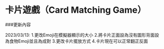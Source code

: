 # 卡片遊戲（Card Matching Game）


###更新內容

2023/03/13:				1.更改Emoji在模擬器顯示的大小
2.將卡片正面設為沒有圖形背面設為食物Emoji並且為成對
3.更改卡片擺放方式
4.卡片現在可以正常翻正反面




